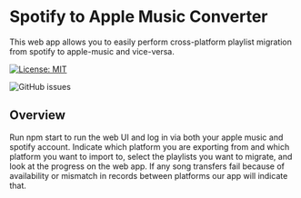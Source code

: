 # Spotify to Apple Music Converter

This web app allows you to easily perform cross-platform playlist migration from spotify to apple-music and vice-versa.

[![License: MIT](https://img.shields.io/badge/License-MIT-yellow.svg)](https://opensource.org/licenses/MIT)

![GitHub issues](https://img.shields.io/github/issues-raw/Beza4598/spotify_apple_converter)

## Overview

Run npm start to run the web UI and log in via both your apple music and spotify account. Indicate which platform you are exporting from and which platform you want to import to, select the playlists you want to migrate, and look at the progress on the web app. If any song transfers fail because of availability or mismatch in records between platforms our app will indicate that.
